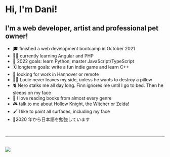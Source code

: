 # Hi, I'm Dani!

## I'm a web developer, artist and professional pet owner!

- 🎓 finished a web development bootcamp in October 2021
- 👩‍💻 currently learning Angular and PHP
- 🥅 2022 goals: learn Python, master JavaScript/TypeScript
- 🗓 longterm goals: write a fun indie game and learn C++
- 📂 looking for work in Hannover or remote
- 🐕‍🦺 Louie never leaves my side, unless he wants to destroy a pillow
- 🐈 Nero stalks me all day long. Finn ignores me until I go to bed. Then he sleeps on my face
- 📖 I love reading books from almost every genre
- 🎮 talk to me about Hollow Knight, the Witcher or Zelda!
- 🖌 I like to paint all surfaces, including my face
- 🏯2020 年から日本語を勉強しています

<br/>

---

<br/>

<img align="center" src="https://github-readme-stats.vercel.app/api?username=danifosy&hide=contribs,show_icons=true&theme=white"/>
